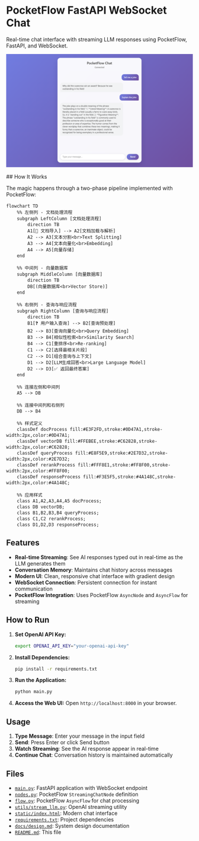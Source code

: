 # PocketFlow FastAPI WebSocket Chat

Real-time chat interface with streaming LLM responses using PocketFlow, FastAPI, and WebSocket.

<p align="center">
  <img 
    src="./assets/banner.png" width="800"
  />
</p>
## How It Works

The magic happens through a two-phase pipeline implemented with PocketFlow:

```mermaid
flowchart TD
    %% 左侧列 - 文档处理流程
    subgraph LeftColumn [文档处理流程]
        direction TB
        A1[📄 文档导入] --> A2[文档加载与解析]
        A2 --> A3[文本分割<br>Text Splitting]
        A3 --> A4[文本向量化<br>Embedding]
        A4 --> A5[向量存储]
    end

    %% 中间列 - 向量数据库
    subgraph MiddleColumn [向量数据库]
        direction TB
        DB[(向量数据库<br>Vector Store)]
    end
    
    %% 右侧列 - 查询与响应流程
    subgraph RightColumn [查询与响应流程]
        direction TB
        B1[❓ 用户输入查询] --> B2[查询预处理]
        B2 --> B3[查询向量化<br>Query Embedding]
        B3 --> B4[相似性检索<br>Similarity Search]
        B4 --> C1[重排序<br>Re-ranking]
        C1 --> C2[选择最相关片段]
        C2 --> D1[组合查询与上下文]
        D1 --> D2[LLM生成回答<br>Large Language Model]
        D2 --> D3[✅ 返回最终答案]
    end
    
    %% 连接左侧和中间列
    A5 --> DB
    
    %% 连接中间列和右侧列
    DB --> B4
    
    %% 样式定义
    classDef docProcess fill:#E3F2FD,stroke:#0D47A1,stroke-width:2px,color:#0D47A1;
    classDef vectorDB fill:#FFEBEE,stroke:#C62828,stroke-width:2px,color:#C62828;
    classDef queryProcess fill:#E8F5E9,stroke:#2E7D32,stroke-width:2px,color:#2E7D32;
    classDef rerankProcess fill:#FFF8E1,stroke:#FF8F00,stroke-width:2px,color:#FF8F00;
    classDef responseProcess fill:#F3E5F5,stroke:#4A148C,stroke-width:2px,color:#4A148C;
    
    %% 应用样式
    class A1,A2,A3,A4,A5 docProcess;
    class DB vectorDB;
    class B1,B2,B3,B4 queryProcess;
    class C1,C2 rerankProcess;
    class D1,D2,D3 responseProcess;
```
## Features

- **Real-time Streaming**: See AI responses typed out in real-time as the LLM generates them
- **Conversation Memory**: Maintains chat history across messages
- **Modern UI**: Clean, responsive chat interface with gradient design
- **WebSocket Connection**: Persistent connection for instant communication
- **PocketFlow Integration**: Uses PocketFlow `AsyncNode` and `AsyncFlow` for streaming

## How to Run

1. **Set OpenAI API Key:**
   ```bash
   export OPENAI_API_KEY="your-openai-api-key"
   ```

2. **Install Dependencies:**
   ```bash
   pip install -r requirements.txt
   ```

3. **Run the Application:**
   ```bash
   python main.py
   ```

4. **Access the Web UI:**
   Open `http://localhost:8000` in your browser.

## Usage

1. **Type Message**: Enter your message in the input field
2. **Send**: Press Enter or click Send button
3. **Watch Streaming**: See the AI response appear in real-time
4. **Continue Chat**: Conversation history is maintained automatically

## Files

- [`main.py`](./main.py): FastAPI application with WebSocket endpoint
- [`nodes.py`](./nodes.py): PocketFlow `StreamingChatNode` definition
- [`flow.py`](./flow.py): PocketFlow `AsyncFlow` for chat processing
- [`utils/stream_llm.py`](./utils/stream_llm.py): OpenAI streaming utility
- [`static/index.html`](./static/index.html): Modern chat interface
- [`requirements.txt`](./requirements.txt): Project dependencies
- [`docs/design.md`](./docs/design.md): System design documentation
- [`README.md`](./README.md): This file 
